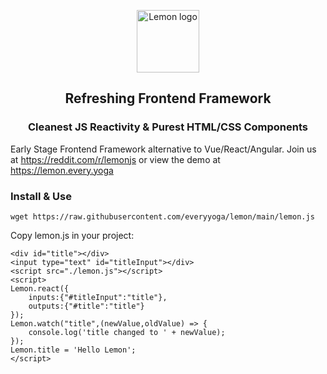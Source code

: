 <p align="center"><a href="https://lemon.every.yoga" target="_blank" rel="noopener noreferrer"><img width="100" src="https://lemon.every.yoga/images/lemon.png" alt="Lemon logo"></a></p>

<p align="center">
<h2 align="center">Refreshing Frontend Framework</h2>
<h3 align="center">Cleanest JS Reactivity &amp; Purest HTML/CSS Components</h3>
</p>

Early Stage Frontend Framework alternative to Vue/React/Angular. Join us at https://reddit.com/r/lemonjs or view the demo at https://lemon.every.yoga

### Install & Use
```
wget https://raw.githubusercontent.com/everyyoga/lemon/main/lemon.js
```

Copy lemon.js in your project:
```
<div id="title"></div>
<input type="text" id="titleInput"></div>
<script src="./lemon.js"></script>
<script>
Lemon.react({
    inputs:{"#titleInput":"title"},
    outputs:{"#title":"title"} 
});
Lemon.watch("title",(newValue,oldValue) => {
    console.log('title changed to ' + newValue);
});
Lemon.title = 'Hello Lemon';
</script>
```




